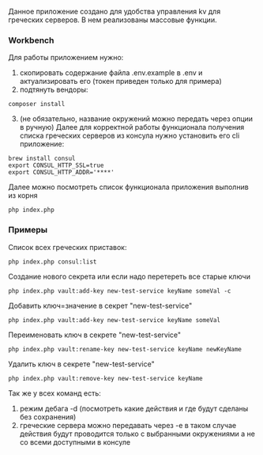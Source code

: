 Данное приложение создано для удобства управления kv для греческих серверов. В нем реализованы массовые функции.

### Workbench
Для работы приложением нужно:
1) скопировать содержание файла .env.example в .env и актуализировать его (токен приведен только для примера)
2) подтянуть вендоры:
```shell
composer install 
```
3) (не обязательно, название окружений можно передать через опции в ручную) Далее для корректной работы функционала получения списка греческих серверов из консула нужно установить его cli приложение:
```shell
brew install consul
export CONSUL_HTTP_SSL=true
export CONSUL_HTTP_ADDR='****'
```

Далее можно посмотреть список функционала приложения выполнив из корня
```shell
php index.php
```



### Примеры

Список всех греческих приставок:
```shell
php index.php consul:list
```

Создание нового секрета или если надо перетереть все старые ключи
```shell
php index.php vault:add-key new-test-service keyName someVal -c
```

Добавить ключ=значение в секрет "new-test-service"
```shell
php index.php vault:add-key new-test-service keyName someVal
```

Переименовать ключ в секрете "new-test-service"
```shell
php index.php vault:rename-key new-test-service keyName newKeyName
```

Удалить ключ в секрете "new-test-service"
```shell
php index.php vault:remove-key new-test-service keyName
```

Так же у всех команд есть:
1) режим дебага -d (посмотреть какие действия и где будут сделаны без сохранения)
2) греческие сервера можно передавать через -e в таком случае действия будут проводится только с выбранными окружениями а не со всеми доступными в консуле